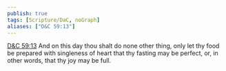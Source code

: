 ```yaml
---
publish: true
tags: [Scripture/DaC, noGraph]
aliases: ["D&C 59:13"]
---
```

[D&C 59:13](https://churchofjesuschrist.org/study/scriptures/dc-testament/dc/59?lang=eng&id=p13#p13) And on this day thou shalt do none other thing, only let thy food be prepared with singleness of heart that thy fasting may be perfect, or, in other words, that thy joy may be full.
